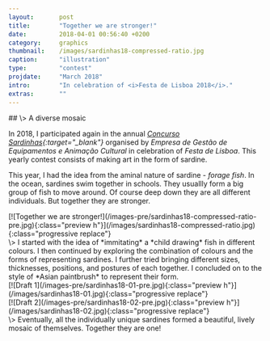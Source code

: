 ```yaml
---
layout:       post
title:        "Together we are stronger!"
date:         2018-04-01 00:56:40 +0200
category:     graphics
thumbnail:    /images/sardinhas18-compressed-ratio.jpg
caption:      "illustration"
type:         "contest"
projdate:     "March 2018"
intro:        "In celebration of <i>Festa de Lisboa 2018</i>."
extras:       ""
---
```



<div class="entry" markdown="1">
## \>  A diverse mosaic

In 2018, I participated again in the annual *<i>[Concurso Sardinhas](http://lisboanarua.com/blog/2018/02/15/esta-aberto-concurso-sardinhas-festas-lisboa-2018/){:target="_blank"}</i>* organised by *<i>Empresa de Gestão de Equipamentos e Animação Cultural</i>* in celebration of *<i>Festa de Lisboa</i>*. This yearly contest consists of making art in the form of sardine.

This year, I had the idea from the aminal nature of sardine - *forage fish*. In the ocean, sardines swim together in schools. They usuallly form a big group of fish to move around. Of course deep down they are all different individuals. But together they are stronger.
</div>

<div class="image entry" markdown="1">
[![Together we are stronger!](/images-pre/sardinhas18-compressed-ratio-pre.jpg){:class="preview h"}](/images/sardinhas18-compressed-ratio.jpg){:class="progressive replace"}

</div>

<div class="entry" markdown="1">
\>  
I started with the idea of *immitating* a *child drawing* fish in different colours. I then continued by exploring the combination of colours and the forms of representing sardines. I further tried bringing different sizes, thicknesses, positions, and postures of each together. I concluded on to the style of *Asian paintbrush* to represent their form.
</div>

<div class="image entry" markdown="1">
[![Draft 1](/images-pre/sardinhas18-01-pre.jpg){:class="preview h"}](/images/sardinhas18-01.jpg){:class="progressive replace"}
</div>

<div class="image entry" markdown="1">
[![Draft 2](/images-pre/sardinhas18-02-pre.jpg){:class="preview h"}](/images/sardinhas18-02.jpg){:class="progressive replace"}
</div>

<div class="entry thin" markdown="1">
\>  
Eventually, all the individually unique sardines formed a beautiful, lively mosaic of themselves. Together they are one!
</div>